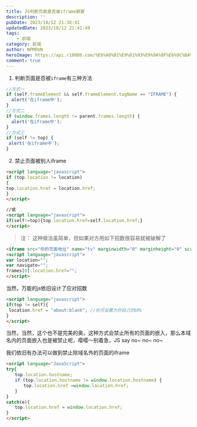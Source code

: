 ```yaml
---
title: JS判断页面是否被iframe嵌套
description: ''
pubDate: 2023/10/12 21:38:41
updatedDate: 2023/10/12 21:41:49
tags:
    - 前端
category: 前端
author: NPMRUN
heroImage: https://api.r10086.com/%E6%A8%B1%E9%81%93%E9%9A%8F%E6%9C%BA%E5%9B%BE%E7%89%87api%E6%8E%A5%E5%8F%A3.php?%E5%9B%BE%E7%89%87%E7%B3%BB%E5%88%97=%E5%8A%A8%E6%BC%AB%E7%BB%BC%E5%90%882
comment: true
---
```


1. 判断页面是否被`iframe`有三种方法

```js
//方式一 
if (self.frameElement && self.frameElement.tagName == "IFRAME") { 
  alert('在iframe中'); 
} 
//方式二 
if (window.frames.length != parent.frames.length) { 
  alert('在iframe中'); 
} 
//方式三 
if (self != top) { 
 alert('在iframe中'); 
}
```

2. 禁止页面被别人iframe

```html
<script language="javascript"> 
if (top.location != location) 
{ 
top.location.href = location.href; 
} 
</script> 

//或 
<script language="javascript"> 
if(self!=top){top.location.href=self.location.href;} 
</script>
```

> 注： 这种做法虽简单，但如果对方用如下招数很容易就被破解了

```html
<iframe src="你的页面地址" name="tv" marginwidth="0" marginheight="0" scrolling="No" noResize frameborder="0" id="tv" framespacing="0" width="580" height="550" VSPACE=-145 HSPACE=-385></iframe> 
<script language="javascript"> 
var location=""; 
var navigate=""; 
frames[0].location.href=""; 
</script>
```

当然，万能的js依旧设计了应对招数

```html
<script language="javascript"> 
if(top != self){ 
 location.href = "about:blank"; //也可设置为你自己的URL
} 
</script>
```

当然，当然，这个也不是完美的奥，这种方式会禁止所有的页面的嵌入，那么本域名内的页面嵌入也是被禁止呢，嘤嘤～别着急，JS say no~ no~ no~

我们依旧有办法可以做到禁止除域名外的页面的iframe

```html
<script language="JavaScript">
try{
　　top.location.hostname;
　　if (top.location.hostname != window.location.hostname) {
　　　　top.location.href =window.location.href;
　　}
}
catch(e){
　　top.location.href = window.location.href;
}
</script>
```